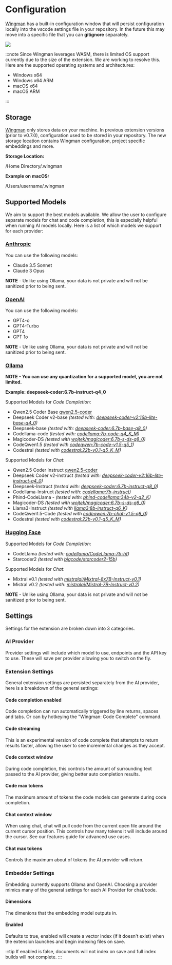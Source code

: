 # Configuration

[Wingman](https://marketplace.visualstudio.com/items?itemName=WingMan.wing-man) has a built-in configuration window that will persist configuration locally into the vscode settings file in your repository.
In the future this may move into a specific file that you can **gitignore** separately.

![](/Config.png)

:::note
Since Wingman leverages WASM, there is limited OS support currently due to the size of the extension. We are working to resolve this. Here are the supported operating systems and architectures:

-   Windows x64
-   Windows x64 ARM
-   macOS x64
-   macOS ARM

:::

## Storage

[Wingman](https://marketplace.visualstudio.com/items?itemName=WingMan.wing-man) only stores data on your machine. In previous extension versions (prior to v0.7.0), configuration used to be stored in your repository. The new storage location contains Wingman configuration, project specific embeddings and more.

**Storage Location:**

/Home Directory/.wingman

**Example on macOS:**

/Users/username/.wingman

## Supported Models

We aim to support the best models available. We allow the user to configure separate models for chat and code completion, this is especially helpful when running AI models locally. Here is a list of which models we support for each provider:

### [Anthropic](https://docs.anthropic.com/en/docs/welcome)

You can use the following models:

-   Claude 3.5 Sonnet
-   Claude 3 Opus

**NOTE** - Unlike using Ollama, your data is not private and will not be sanitized prior to being sent.

### [OpenAI](https://platform.openai.com/docs/models/continuous-model-upgrades)

You can use the following models:

-   GPT4-o
-   GPT4-Turbo
-   GPT4
-   GPT 1o

**NOTE** - Unlike using Ollama, your data is not private and will not be sanitized prior to being sent.

### [Ollama](https://ollama.com/)

**NOTE - You can use any quantization for a supported model, you are not limited.**

**Example: deepseek-coder:6.7b-instruct-q4_0**

Supported Models for _Code Completion_:

-   Qwen2.5 Coder Base [qwen2.5-coder](https://ollama.com/library/qwen2.5-coder)
-   Deepseek Coder v2-base _(tested with: [deepseek-coder-v2:16b-lite-base-q4_0](https://ollama.com/library/deepseek-coder-v2:16b-lite-base-q4_0))_
-   Deepseek-base _(tested with: [deepseek-coder:6.7b-base-q8_0](https://ollama.ai/library/deepseek-coder:6.7b-base-q8_0))_
-   Codellama-code _(tested with: [codellama:7b-code-q4_K_M](https://ollama.ai/library/codellama:7b-code-q4_K_M))_
-   Magicoder-DS _(tested with [wojtek/magicoder:6.7b-s-ds-q8_0](https://ollama.com/wojtek/magicoder:6.7b-s-ds-q8_0))_
-   CodeQwen1.5 _(tested with [codeqwen:7b-code-v1.5-q5_1](https://ollama.com/library/codeqwen:7b-code-v1.5-q5_1))_
-   Codestral _(tested with [codestral:22b-v0.1-q5_K_M](https://ollama.com/library/codestral:22b-v0.1-q5_K_M))_

Supported Models for _Chat_:

-   Qwen2.5 Coder Instruct [qwen2.5-coder](https://ollama.com/library/qwen2.5-coder)
-   Deepseek Coder v2-instruct _(tested with: [deepseek-coder-v2:16b-lite-instruct-q4_0](https://ollama.com/library/deepseek-coder-v2:16b-lite-instruct-q4_0))_
-   Deepseek-Instruct _(tested with: [deepseek-coder:6.7b-instruct-q8_0](https://ollama.ai/library/deepseek-coder:6.7b-instruct-q8_0))_
-   Codellama-Instruct _(tested with: [codellama:7b-instruct](https://ollama.ai/library/codellama:7b-instruct))_
-   Phind-CodeLlama - _(tested with: [phind-codellama:34b-v2-q2_K](https://ollama.ai/library/phind-codellama:34b-v2-q2_K))_
-   Magicoder-DS _(tested with [wojtek/magicoder:6.7b-s-ds-q8_0](https://ollama.com/wojtek/magicoder:6.7b-s-ds-q8_0))_
-   Llama3-Instruct _(tested with [llama3:8b-instruct-q6_K](https://ollama.com/library/llama3:8b-instruct-q6_K))_
-   CodeQwen1.5-Code _(tested with [codeqwen:7b-chat-v1.5-q8_0](https://ollama.com/library/codeqwen:7b-code-v1.5-q8_0))_
-   Codestral _(tested with [codestral:22b-v0.1-q5_K_M](https://ollama.com/library/codestral:22b-v0.1-q5_K_M))_

### [Hugging Face](https://huggingface.co/)

Supported Models for _Code Completion_:

-   CodeLlama _(tested with: [codellama/CodeLlama-7b-hf](https://huggingface.co/codellama/CodeLlama-7b-hf))_
-   Starcoder2 _(tested with [bigcode/starcoder2-15b](https://huggingface.co/bigcode/starcoder2-15b))_

Supported Models for _Chat_:

-   Mixtral v0.1 _(tested with [mistralai/Mixtral-8x7B-Instruct-v0.1](https://huggingface.co/mistralai/Mixtral-8x7B-Instruct-v0.1))_
-   Mistral v0.2 _(tested with: [mistralai/Mistral-7B-Instruct-v0.2](https://huggingface.co/mistralai/Mistral-7B-Instruct-v0.2))_

**NOTE** - Unlike using Ollama, your data is not private and will not be sanitized prior to being sent.

## Settings

Settings for the extension are broken down into 3 categories.

### AI Provider

Provider settings will include which model to use, endpoints and the API key to use. These will save per provider allowing you to switch on the fly.

### Extension Settings

General extension settings are persisted separately from the AI provider, here is a breakdown of the general settings:

#### Code completion enabled

Code completion can run automatically triggered by line returns, spaces and tabs. Or can by hotkeying the "Wingman: Code Complete" command.

#### Code streaming

This is an experimental version of code complete that attempts to return results faster, allowing the user to see incremental changes as they accept.

#### Code context window

During code completion, this controls the amount of surrounding text passed to the AI provider, giving better auto completion results.

#### Code max tokens

The maximum amount of tokens the code models can generate during code completion.

#### Chat context window

When using chat, chat will pull code from the current open file around the current cursor position. This controls how many tokens it will include around the cursor. See our features guide for advanced use cases.

#### Chat max tokens

Controls the maximum about of tokens the AI provider will return.

### Embedder Settings

Embedding currently supports Ollama and OpenAI. Choosing a provider mimics many of the general settings for each AI Provider for chat/code.

#### Dimensions

The dimenions that the embedding model outputs in.

#### Enabled

Defaults to true, enabled will create a vector index (if it doesn't exist) when the extension launches and begin indexing files on save.

:::tip
If enabled is false, documents will not index on save and full index builds will not complete.
:::
